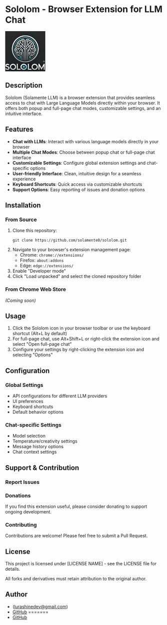 # Sololom - Browser Extension for LLM Chat

![Sololom Logo](./assets/icons/icon128.png)

## Description

Sololom (Solamente LLM) is a browser extension that provides seamless access to chat with Large Language Models directly within your browser. It offers both popup and full-page chat modes, customizable settings, and an intuitive interface.

## Features

- **Chat with LLMs**: Interact with various language models directly in your browser
- **Multiple Chat Modes**: Choose between popup chat or full-page chat interface
- **Customizable Settings**: Configure global extension settings and chat-specific options
- **User-friendly Interface**: Clean, intuitive design for a seamless experience
- **Keyboard Shortcuts**: Quick access via customizable shortcuts
- **Support Options**: Easy reporting of issues and donation options

## Installation

### From Source
1. Clone this repository:
   ```
   git clone https://github.com/solamente0/sololom.git
   ```
2. Navigate to your browser's extension management page:
   - Chrome: `chrome://extensions/`
   - Firefox: `about:addons`
   - Edge: `edge://extensions/`
3. Enable "Developer mode"
4. Click "Load unpacked" and select the cloned repository folder

### From Chrome Web Store
*(Coming soon)*

## Usage

1. Click the Sololom icon in your browser toolbar or use the keyboard shortcut (Alt+L by default)
2. For full-page chat, use Alt+Shift+L or right-click the extension icon and select "Open full-page chat"
3. Configure your settings by right-clicking the extension icon and selecting "Options"

## Configuration

### Global Settings
- API configurations for different LLM providers
- UI preferences
- Keyboard shortcuts
- Default behavior options

### Chat-specific Settings
- Model selection
- Temperature/creativity settings
- Message history options
- Chat context settings

## Support & Contribution

### Report Issues

### Donations
If you find this extension useful, please consider donating to support ongoing development.

### Contributing
Contributions are welcome! Please feel free to submit a Pull Request.

## License

This project is licensed under [LICENSE NAME] - see the LICENSE file for details.

All forks and derivatives must retain attribution to the original author.

## Author

- (lurashinedev@gmail.com)
- [GitHub](https://github.com/solamente0)
=======
- [GitHub](https://github.com/solamente0)
